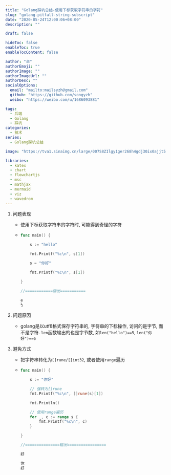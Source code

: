 ```yaml
---
title: "Golang踩坑总结-使用下标获取字符串的字符"
slug: "golang-pitfall-string-subscript"
date: "2020-05-24T12:00:06+08:00"
description: ""

draft: false

hideToc: false
enableToc: true
enableTocContent: false

author: "卓"
authorEmoji: ""
authorImage: ""
authorImageUrl: ""
authorDesc: ""
socialOptions:
  email: "mailto:mailsyzh@gmail.com"
  github: "https://github.com/songyzh"
  weibo: "https://weibo.com/u/1686093881"

tags:
  - 后端
  - Golang
  - 踩坑
categories:
  - 技术
series:
  - Golang踩坑总结

image: "https://tva1.sinaimg.cn/large/007S8ZIlgy1ger268h4gdj30ix0ajjt5.jpg"

libraries:
  - katex
  - chart
  - flowchartjs
  - msc
  - mathjax
  - mermaid
  - viz
  - wavedrom
---
```


1.  问题表现

    -   使用下标获取字符串的字符时, 可能得到奇怪的字符

    -   ```go
        func main() {

            s := "hello"

            fmt.Printf("%c\n", s[1])

            s = "你好"

            fmt.Printf("%c\n", s[1])

        }

        //============输出===========

        e
        ½
        ```

2.  问题原因

    -   golang是以utf8格式保存字符串的, 字符串的下标操作, 访问的是字节, 而不是字符. `len`函数输出的也是字节数, 如`len("hello")==5`, `len("你好")==6`

3.  避免方式

    -   把字符串转化为`[]rune/[]int32`, 或者使用`range`遍历

    -   ```go
        func main() {

            s := "你好"

            // 强转为[]rune
            fmt.Printf("%c\n", []rune(s)[1])

            fmt.Println()

            // 使用range遍历
            for _, c := range s {
                fmt.Printf("%c\n", c)
            }

        }

        //===============输出=================

        好

        你
        好
        ```